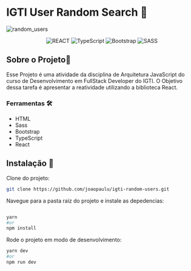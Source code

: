 # IGTI User Random Search 📑

![random_users](https://user-images.githubusercontent.com/66692428/127239237-4cdfc188-5a52-47dc-befb-d02e41fce958.gif)

<p align="center">
<img alt="REACT" src="https://img.shields.io/badge/-React%20-%2320232a.svg?&style=flat-square&logo=react&logoColor=%2361DAFB"/>
<img alt="TypeScript" src="https://img.shields.io/badge/-Typescript%20-%23007ACC.svg?&style=flat-square&logo=typescript&logoColor=white"/>
<img alt="Bootstrap" src="https://img.shields.io/badge/-Bootstrap-563D7C?style=flat-square&logo=bootstrap&logoColor=white"/>
<img alt="SASS" src="https://img.shields.io/badge/-Sass-CC6699?style=flat-square&logo=sass&logoColor=white"/>
</p>

## Sobre o Projeto📖

Esse Projeto é uma atividade da disciplina de Arquitetura JavaScript do curso de Desenvolvimento em FullStack Developer do IGTI. O Objetivo dessa tarefa é apresentar a reatividade utilizando a biblioteca React.

### Ferramentas 🛠

- HTML 
- Sass
- Bootstrap
- TypeScript
- React

## Instalação 🚀

Clone do projeto:

```sh
git clone https://github.com/joaopaulu/igti-random-users.git
```

Navegue para a pasta raiz do projeto e instale as depedencias: 

```sh

yarn
#or
npm install
```

Rode o projeto em modo de desenvolvimento:

```sh
yarn dev
#or
npm run dev
```

